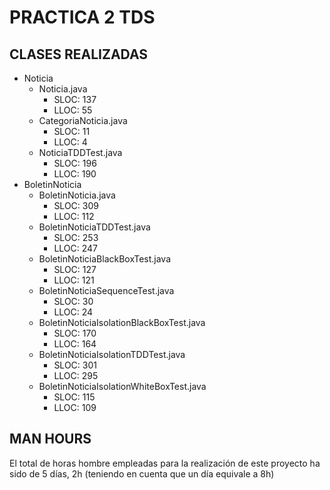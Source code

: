 # PRACTICA 2 TDS
## CLASES REALIZADAS
- Noticia
    - Noticia.java
        - SLOC: 137
        - LLOC: 55
    - CategoriaNoticia.java
        - SLOC: 11
        - LLOC: 4
    - NoticiaTDDTest.java
        - SLOC: 196
        - LLOC: 190
- BoletinNoticia
    - BoletinNoticia.java
        - SLOC: 309
        - LLOC: 112
    - BoletinNoticiaTDDTest.java
        - SLOC: 253
        - LLOC: 247
    - BoletinNoticiaBlackBoxTest.java
        - SLOC: 127
        - LLOC: 121
    - BoletinNoticiaSequenceTest.java
        - SLOC: 30
        - LLOC: 24
    - BoletinNoticiaIsolationBlackBoxTest.java
        - SLOC: 170
        - LLOC: 164
    - BoletinNoticiaIsolationTDDTest.java
        - SLOC: 301
        - LLOC: 295
    - BoletinNoticiaIsolationWhiteBoxTest.java
        - SLOC: 115
        - LLOC: 109

## MAN HOURS
El total de horas hombre empleadas para la realización de este proyecto ha sido de 5 días, 2h (teniendo en cuenta que un día equivale a 8h)
